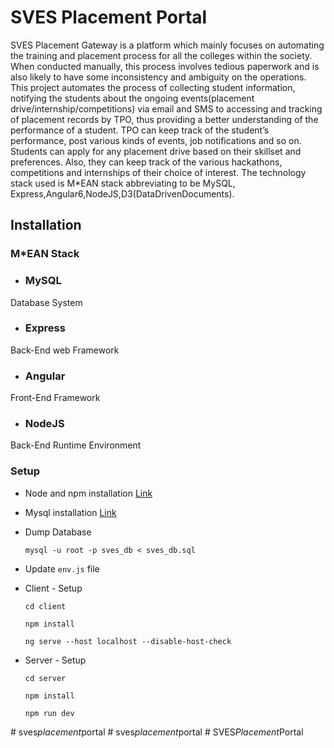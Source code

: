# SVES Placement Portal

SVES Placement Gateway is a platform which mainly focuses on automating the training and placement process for all the colleges within the society. When conducted manually, this process involves tedious paperwork and is also likely to have some inconsistency and ambiguity on the operations. This project automates the process of collecting student information, notifying the students about the ongoing events(placement drive/internship/competitions) via email and SMS to accessing and tracking of placement records by TPO, thus providing a better understanding of the performance of a student. TPO can keep track of the student’s performance, post various kinds of events, job notifications and so on. Students can apply for any placement drive based on their skillset and preferences. Also, they can keep track of the various hackathons, competitions and internships of their choice of interest. The technology stack used is M*EAN stack abbreviating to be MySQL,  Express,Angular6,NodeJS,D3(DataDrivenDocuments).

## Installation

### M*EAN Stack
  
* ### MySQL
Database System
* ### Express
Back-End web Framework
* ### Angular 
Front-End Framework
* ### NodeJS
Back-End Runtime Environment

### Setup 

  * Node and npm installation [Link](https://www.npmjs.com/get-npm)

  * Mysql installation [Link](https://overiq.com/installing-mysql-windows-linux-and-mac/)
  
  * Dump Database
  
    `mysql -u root -p sves_db < sves_db.sql`

  * Update `env.js` file 
  
  * Client - Setup
 
    `cd client`

    `npm install`

    `ng serve --host localhost --disable-host-check`

  * Server - Setup

    `cd server`

    `npm install`

    `npm run dev`
    
#   s v e s _ p l a c e m e n t _ p o r t a l  
 #   s v e s _ p l a c e m e n t _ p o r t a l  
 #   S V E S _ P l a c e m e n t _ P o r t a l  
 